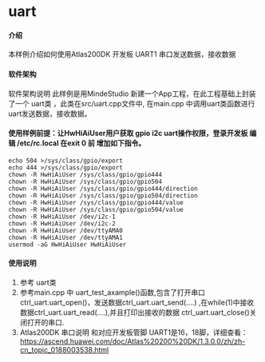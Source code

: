 # uart

#### 介绍
本样例介绍如何使用Atlas200DK 开发板 UART1 串口发送数据，接收数据

#### 软件架构
软件架构说明
此样例是用MindeStudio 新建一个App工程，在此工程基础上封装了一个 uart类 ，此类在src/uart.cpp文件中, 在main.cpp 中调用uart类函数进行uart发送数据，接收数据。

#### 使用样例前提：让HwHiAiUser用户获取 gpio i2c uart操作权限，登录开发板  编辑 /etc/rc.local 在exit 0 前 增加如下指令。
    echo 504 >/sys/class/gpio/export
    echo 444 >/sys/class/gpio/export
    chown -R HwHiAiUser /sys/class/gpio/gpio444
    chown -R HwHiAiUser /sys/class/gpio/gpio504
    chown -R HwHiAiUser /sys/class/gpio/gpio444/direction
    chown -R HwHiAiUser /sys/class/gpio/gpio504/direction
    chown -R HwHiAiUser /sys/class/gpio/gpio444/value
    chown -R HwHiAiUser /sys/class/gpio/gpio504/value
    chown -R HwHiAiUser /dev/i2c-1
    chown -R HwHiAiUser /dev/i2c-2
    chown -R HwHiAiUser /dev/ttyAMA0
    chown -R HwHiAiUser /dev/ttyAMA1
    usermod -aG HwHiAiUser HwHiAiUser

#### 使用说明

1.  参考 uart类 
2.  参考main.cpp 中 uart_test_axample()函数,包含了打开串口 ctrl_uart.uart_open()，发送数据ctrl_uart.uart_send(....)    ,在while(1)中接收数据ctrl_uart.uart_read(....),并且打印出接收的数据 ctrl_uart.uart_close()关闭打开的串口.
3.  Atlas200DK 串口说明 和对应开发板管脚 UART1是16，18脚，详细查看：
    https://ascend.huawei.com/doc/Atlas%20200%20DK/1.3.0.0/zh/zh-cn_topic_0188003538.html

